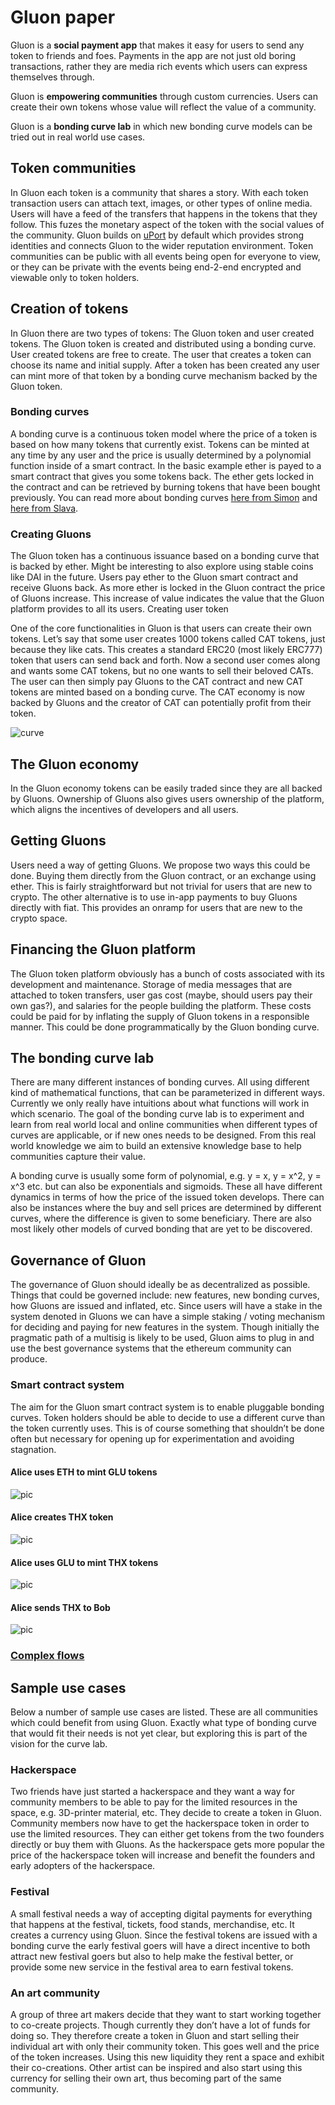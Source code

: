 # Gluon paper

Gluon is a **social payment app** that makes it easy for users to send any token to friends and foes. Payments in the app are not just old boring transactions, rather they are media rich events which users can express themselves through. 

Gluon is **empowering communities** through custom currencies. Users can create their own tokens whose value will reflect the value of a community. 

Gluon is a **bonding curve lab** in which new bonding curve models can be tried out in real world use cases.

## Token communities

In Gluon each token is a community that shares a story. With each token transaction users can attach text, images, or other types of online media. Users will have a feed of the transfers that happens in the tokens that they follow. This fuzes the monetary aspect of the token with the social values of the community. Gluon builds on [uPort](https://uport.me) by default which provides strong identities and connects Gluon to the wider reputation environment. Token communities can be public with all events being open for everyone to view, or they can be private with the events being end-2-end encrypted and viewable only to token holders. 

## Creation of tokens

In Gluon there are two types of tokens: The Gluon token and user created tokens. The Gluon token is created and distributed using a bonding curve. User created tokens are free to create. The user that creates a token can choose its name and initial supply. After a token has been created any user can mint more of that token by a bonding curve mechanism backed by the Gluon token. 

### Bonding curves

A bonding curve is a continuous token model where the price of a token is based on how many tokens that currently exist. Tokens can be minted at any time by any user and the price is usually determined by a polynomial function inside of a smart contract. In the basic example ether is payed to a smart contract that gives you some tokens back. The ether gets locked in the contract and can be retrieved by burning tokens that have been bought previously. You can read more about bonding curves [here from Simon](https://medium.com/@simondlr/tokens-2-0-curved-token-bonding-in-curation-markets-1764a2e0bee5) and [here from Slava](https://hackernoon.com/how-to-make-bonding-curves-for-continuous-token-models-3784653f8b17). 

### Creating Gluons

The Gluon token has a continuous issuance based on a bonding curve that is backed by ether. Might be interesting to also explore using stable coins like DAI in the future. Users pay ether to the Gluon smart contract and receive Gluons back. As more ether is locked in the Gluon contract the price of Gluons increase. This increase of value indicates the value that the Gluon platform provides to all its users.
Creating user token 

One of the core functionalities in Gluon is that users can create their own tokens. Let’s say that some user creates 1000 tokens called CAT tokens, just because they like cats. This creates a standard ERC20 (most likely ERC777) token that users can send back and forth. Now a second user comes along and wants some CAT tokens, but no one wants to sell their beloved CATs. The user can then simply pay Gluons to the CAT contract and new CAT tokens are minted based on a bonding curve. The CAT economy is now backed by Gluons and the creator of CAT can potentially profit from their token. 

![curve](https://raw.githubusercontent.com/gluon-project/gluon-design/master/ideas/bonding-curve/slider.jpg)

## The Gluon economy

In the Gluon economy tokens can be easily traded since they are all backed by Gluons. Ownership of Gluons also gives users ownership of the platform, which aligns the incentives of developers and all users.

## Getting Gluons

Users need a way of getting Gluons. We propose two ways this could be done. Buying them directly from the Gluon contract, or an exchange using ether. This is fairly straightforward but not trivial for users that are new to crypto. The other alternative is to use in-app payments to buy Gluons directly with fiat. This provides an onramp for users that are new to the crypto space.

## Financing the Gluon platform

The Gluon token platform obviously has a bunch of costs associated with its development and maintenance. Storage of media messages that are attached to token transfers, user gas cost (maybe, should users pay their own gas?), and salaries for the people building the platform. These costs could be paid for by inflating the supply of Gluon tokens in a responsible manner. This could be done programmatically by the Gluon bonding curve.

## The bonding curve lab

There are many different instances of bonding curves. All using different kind of mathematical functions, that can be parameterized in different ways. Currently we only really have intuitions about what functions will work in which scenario. The goal of the bonding curve lab is to experiment and learn from real world local and online communities when different types of curves are applicable, or if new ones needs to be designed. From this real world knowledge we aim to build an extensive knowledge base to help communities capture their value.

A bonding curve is usually some form of polynomial, e.g. y = x, y = x^2, y = x^3 etc. but can also be exponentials and sigmoids. These all have different dynamics in terms of how the price of the issued token develops. There can also be instances where the buy and sell prices are determined by different curves, where the difference is given to some beneficiary. There are also most likely other models of curved bonding that are yet to be discovered.

## Governance of Gluon

The governance of Gluon should ideally be as decentralized as possible. Things that could be governed include: new features, new bonding curves, how Gluons are issued and inflated, etc. Since users will have a stake in the system denoted in Gluons we can have a simple staking / voting mechanism for deciding and paying for new features in the system. Though initially the pragmatic path of a multisig is likely to be used, Gluon aims to plug in and use the best governance systems that the ethereum community can produce.

### Smart contract system

The aim for the Gluon smart contract system is to enable pluggable bonding curves. Token holders should be able to decide to use a different curve than the token currently uses. This is of course something that shouldn’t be done often but necessary for opening up for experimentation and avoiding stagnation.

#### Alice uses ETH to mint GLU tokens
![pic](./flows/a-eth-to-glu-a.png)

#### Alice creates THX token
![pic](./flows/a-create-thx.png)

#### Alice uses GLU to mint THX tokens
![pic](./flows/a-glu-to-thx-a.png)

#### Alice sends THX to Bob
![pic](./flows/a-thx-to-thx-b.png)

### [Complex flows](./flows/README.md)

## Sample use cases

Below a number of sample use cases are listed. These are all communities which could benefit from using Gluon. Exactly what type of bonding curve that would fit their needs is not yet clear, but exploring this is part of the vision for the curve lab. 

### Hackerspace

Two friends have just started a hackerspace and they want a way for community members to be able to pay for the limited resources in the space, e.g. 3D-printer material, etc. They decide to create a token in Gluon. Community members now have to get the hackerspace token in order to use the limited resources. They can either get tokens from the two founders directly or buy them with Gluons. As the hackerspace gets more popular the price of the hackerspace token will increase and benefit the founders and early adopters of the hackerspace.

### Festival

A small festival needs a way of accepting digital payments for everything that happens at the festival, tickets, food stands, merchandise, etc. It creates a currency using Gluon. Since the festival tokens are issued with a bonding curve the early festival goers will have a direct incentive to both attract new festival goers but also to help make the festival better, or provide some new service in the festival area to earn festival tokens.

### An art community

A group of three art makers decide that they want to start working together to co-create projects. Though currently they don’t have a lot of funds for doing so. They therefore create a token in Gluon and start selling their individual art with only their community token. This goes well and the price of the token increases. Using this new liquidity they rent a space and exhibit their co-creations. Other artist can be inspired and also start using this currency for selling their own art, thus becoming part of the same community.
